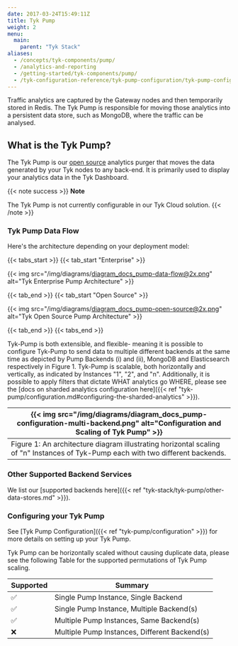 ```yaml
---
date: 2017-03-24T15:49:11Z
title: Tyk Pump
weight: 2
menu:
  main:
    parent: "Tyk Stack"
aliases:
  - /concepts/tyk-components/pump/
  - /analytics-and-reporting
  - /getting-started/tyk-components/pump/
  - /tyk-configuration-reference/tyk-pump-configuration/tyk-pump-configuration/
---
```


Traffic analytics are captured by the Gateway nodes and then temporarily stored in Redis.  The Tyk Pump is responsible for moving those analytics into a persistent data store, such as MongoDB, where the traffic can be analysed.

## What is the Tyk Pump?

The Tyk Pump is our [open source](https://github.com/TykTechnologies/tyk-pump) analytics purger that moves the data generated by your Tyk nodes to any back-end. It is primarily used to display your analytics data in the Tyk Dashboard.

{{< note success >}}
**Note**  

The Tyk Pump is not currently configurable in our Tyk Cloud solution.
{{< /note >}}

### Tyk Pump Data Flow

Here's the architecture depending on your deployment model:

{{< tabs_start >}}
{{< tab_start "Enterprise" >}}

{{< img src="/img/diagrams/diagram_docs_pump-data-flow@2x.png" alt="Tyk Enterprise Pump Architecture" >}}

{{< tab_end >}}
{{< tab_start "Open Source" >}}

{{< img src="/img/diagrams/diagram_docs_pump-open-source@2x.png" alt="Tyk Open Source Pump Architecture" >}}

{{< tab_end >}}
{{< tabs_end >}}

Tyk-Pump is both extensible, and flexible- meaning it is possible to configure Tyk-Pump to send data to multiple different backends at the same time as depicted by Pump Backends (i) and (ii), MongoDB and Elasticsearch respectively in Figure 1. Tyk-Pump is scalable, both horizontally and vertically, as indicated by Instances "1", "2", and "n". Additionally, it is possible to apply filters that dictate WHAT analytics go WHERE, please see the [docs on sharded analytics configuration here]({{< ref "tyk-pump/configuration.md#configuring-the-sharded-analytics" >}}).

| {{< img src="/img/diagrams/diagram_docs_pump-configuration-multi-backend.png" alt="Configuration and Scaling of Tyk Pump" >}}  |
|--|
| Figure 1: An architecture diagram illustrating horizontal scaling of "n" Instances of Tyk-Pump each with two different backends. |

### Other Supported Backend Services

We list our [supported backends here]({{< ref "tyk-stack/tyk-pump/other-data-stores.md" >}}).

### Configuring your Tyk Pump

See [Tyk Pump Configuration]({{< ref "tyk-pump/configuration" >}}) for more details on setting up your Tyk Pump.

Tyk Pump can be horizontally scaled without causing duplicate data, please see the following Table for the supported permutations of Tyk Pump scaling. 

| Supported | Summary |
| -- | -- |
| ✅ | Single Pump Instance, Single Backend |
| ✅ | Single Pump Instance, Multiple Backend(s) |
| ✅ | Multiple Pump Instances, Same Backend(s)|
| ❌ | Multiple Pump Instances, Different Backend(s) |
